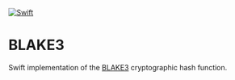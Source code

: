 [![Swift](https://github.com/nixberg/blake3-swift/actions/workflows/swift.yaml/badge.svg)](
https://github.com/nixberg/blake3-swift/actions/workflows/swift.yaml)

# BLAKE3

Swift implementation of the [BLAKE3](https://github.com/BLAKE3-team/BLAKE3) cryptographic hash
function.
